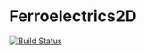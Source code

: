 # Ferroelectrics2D

[![Build Status](https://github.com/chrishalcrow/Ferroelectrics2D.jl/actions/workflows/CI.yml/badge.svg?branch=main)](https://github.com/chrishalcrow/Ferroelectrics2D.jl/actions/workflows/CI.yml?query=branch%3Amain)
